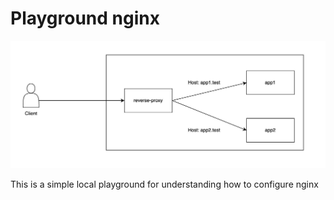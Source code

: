 # Playground nginx
<!-- https://viewer.diagrams.net/?tags=%7B%7D&highlight=0000ff&edit=_blank&layers=1&nav=1&title=architecture.drawio#R5VjLbuMgFP2aLBPZPPxYtkkfi85opGg07apibGrTIcbCpHH69YNjHIeQph1Nk7TqKnCBC5xz7kHOAI5n9ZUkZf5NpJQPgJfWAzgZAOAjEOifJrJsI6EXt4FMstRM6gNT9kxN0DPROUtpZU1UQnDFSjuYiKKgibJiREqxsKc9CG7vWpKMOoFpQrgb%2FcVSlbfRCIR9%2FJqyLO929gNzvxnpJpubVDlJxWIjBC8GcCyFUG1rVo8pb8DrcGnXXb4wuj6YpIV6y4JJ%2Fv3mrrpn95dgmA4ff07DCA47ep4In5sbm9OqZQeBFPMipU0WbwDPFzlTdFqSpBldaNJ1LFczrnu%2BbrqnMgd9olLReiNkTnlFxYwqudRTzCiIUbvESAYgg%2BCiJwDF5uD5BvjricSQnq1z97johoHmH2Dq1LiBipAqF5koCL8RojS3f6RKLY2IyVwJGxsNiVzeGhxXnbumM8Jdd1JvDk6WpmcTUCkp%2FtCx4ELqSEofyJyrZk3N1G23k25v5Na9PnXT6TK%2FyFYl5jKh%2BxDBphiJzKjaMxG282hq1ZlLvqScKPZkl90uIs3SH4LpM69Fg7BniQZiPIrDCOHA8xEMAA7sjO0FTZItdaxP9R%2BC8R3BNAhMTbcQBXWIPaKiPpmG0Ik0FPsjL8Y%2BBoEHAfQxPqqGoGPNpCxdXfUi8l%2B3ZyITI6a91L3drAMU2mYduWbtd0%2FgplkHh%2FJqtAu2fa%2FaR4ANeaeGzUef0rFe5OJVU%2Bnc59Cusqaxf5neZCNOIhDZmoHhVqL2yod707BTWZJqyVd0WEpRLz9YiUG0hTvAJy4x4FrTtaj0rmfNbtrbR4pWyoFR31dtYcVZVuh2otGhuh7OG1SY%2Fmg5MwMzlqZ8Va%2B0Ys%2FkN%2B9wLRtxrO6Fzwd40uTSJVq1wPtOnZmqf2Ccb4XegSAUbxG0ywO9HQSBgxHkKtwiCHxtghA4OUGRQ5DDhv7OLldvT6IaPI7wwRphW8c%2BGLlWg47qNLGD05gzWnwd7UZb3hKGOzjB76Nd3e3%2Fxmlf2%2F7PMHjxFw%3D%3D -->
![Architecture](./assets/architecture.jpeg)

This is a simple local playground for understanding how to configure nginx
